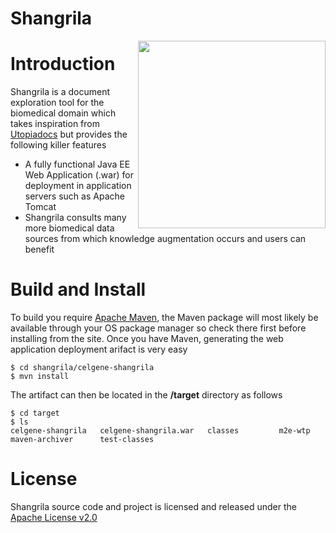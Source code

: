 # Shangrila

<img src="https://github.com/darth-pr/shangrila/blob/master/doc/logo.png" align="right" width="300" />

# Introduction
Shangrila is a document exploration tool for the biomedical domain which takes inspiration
from [Utopiadocs](http://utopiadocs.com/) but provides the following killer features
 * A fully functional Java EE Web Application (.war) for deployment in application servers such as Apache Tomcat
 * Shangrila consults many more biomedical data sources from which knowledge augmentation occurs and users can benefit
 
# Build and Install
To build you require [Apache Maven](https://maven.apache.org/), the Maven package will most likely 
be available through your OS package manager so check there first before installing from the site.
Once you have Maven, generating the web application deployment arifact is very easy
```
$ cd shangrila/celgene-shangrila
$ mvn install
```
The artifact can then be located in the **/target** directory as follows
```
$ cd target
$ ls 
celgene-shangrila	celgene-shangrila.war	classes			m2e-wtp			maven-archiver		test-classes
```
# License
Shangrila source code and project is licensed and released under the [Apache License v2.0]() 

